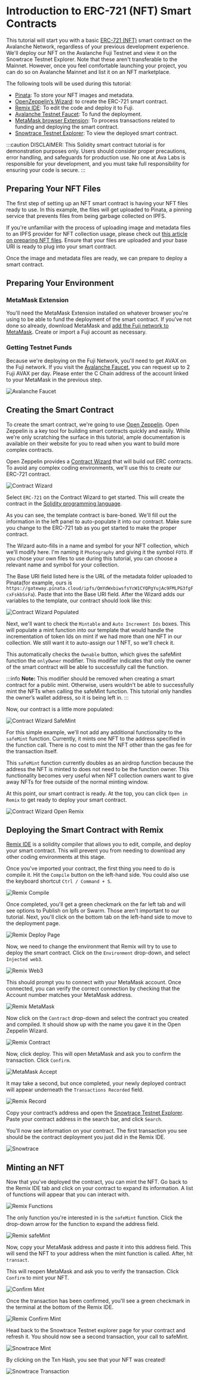 # Introduction to ERC-721 (NFT) Smart Contracts

This tutorial will start you with a basic [ERC-721 (NFT)](https://eips.ethereum.org/EIPS/eip-721) smart contract on the Avalanche Network, regardless of your previous development experience. We'll deploy our NFT on the Avalanche Fuji Testnet and view it on the Snowtrace Testnet Explorer. Note that these aren't transferable to the Mainnet. However, once you feel comfortable launching your project, you can do so on Avalanche Mainnet and list it on an NFT marketplace.

The following tools will be used during this tutorial:

- [Pinata](https://www.pinata.cloud/): To store your NFT images and metadata.
- [OpenZeppelin’s Wizard](https://wizard.openzeppelin.com/): to create the ERC-721 smart contract.
- [Remix IDE](https://remix-project.org/): To edit the code and deploy it to Fuji.
- [Avalanche Testnet Faucet](https://faucet.avax.network/): To fund the deployment.
- [MetaMask browser Extension](https://chrome.google.com/webstore/detail/metamask/nkbihfbeogaeaoehlefnkodbefgpgknn): To process transactions related to funding and deploying the smart contract.
- [Snowtrace Testnet Explorer](https://testnet.snowtrace.io/): To view the deployed smart contract.

:::caution
DISCLAIMER: This Solidity smart contract tutorial is for demonstration purposes only. Users should consider proper precautions, error handling, and safeguards for production use. No one at Ava Labs is responsible for your development, and you must take full responsibility for ensuring your code is secure.
:::

## Preparing Your NFT Files

The first step of setting up an NFT smart contract is having your NFT files ready to use. In this example, the files will get uploaded to Pinata, a pinning service that prevents files from being garbage collected on IPFS.

If you're unfamiliar with the process of uploading image and metadata files to an IPFS provider for NFT collection usage, please check out [this article on preparing NFT files](preparing-nft-files.md). Ensure that your files are uploaded and your base URI is ready to plug into your smart contract.

Once the image and metadata files are ready, we can prepare to deploy a smart contract.

## Preparing Your Environment

### MetaMask Extension

You'll need the MetaMask Extension installed on whatever browser you're using to be able to fund the deployment of the smart contract. If you've not done so already, download MetaMask and [add the Fuji network to MetaMask](https://support.avax.network/en/articles/6224787-how-to-connect-metamask-to-the-fuji-testnet). Create or import a Fuji account as necessary.

### Getting Testnet Funds

Because we're deploying on the Fuji Network, you'll need to get AVAX on the Fuji network. If you visit the [Avalanche Faucet](https://faucet.avax.network/), you can request up to 2 Fuji AVAX per day. Please enter the C Chain address of the account linked to your MetaMask in the previous step.

![Avalanche Faucet](intro-to-erc721s/1-faucet.png)

## Creating the Smart Contract

To create the smart contract, we're going to use [Open Zeppelin](https://docs.openzeppelin.com/). Open Zeppelin is a key tool for building smart contracts quickly and easily. While we're only scratching the surface in this tutorial, ample documentation is available on their website for you to read when you want to build more complex contracts.

Open Zeppelin provides a [Contract Wizard](https://docs.openzeppelin.com/contracts/4.x/wizard) that will build out ERC contracts. To avoid any complex coding environments, we'll use this to create our ERC-721 contract.

![Contract Wizard](intro-to-erc721s/2-contract-wizard.png)

Select `ERC-721` on the Contract Wizard to get started. This will create the contract in the [Solidity programming language](https://docs.soliditylang.org/en/v0.8.15/).

As you can see, the template contract is bare-boned. We'll fill out the information in the left panel to auto-populate it into our contract. Make sure you change to the ERC-721 tab as you get started to make the proper contract.

The Wizard auto-fills in a name and symbol for your NFT collection, which we'll modify here. I'm naming it `Photography` and giving it the symbol `FOTO`. If you chose your own files to use during this tutorial, you can choose a relevant name and symbol for your collection.

The Base URI field listed here is the URL of the metadata folder uploaded to Pinata(for example, ours is `https://gateway.pinata.cloud/ipfs/QmYdWxbiwsfsYcW1CYQPgYujAc9FMLPG3fgFcxFskbSsFa`). Paste that into the Base URI field. After the Wizard adds our variables to the template, our contract should look like this:

![Contract Wizard Populated](intro-to-erc721s/3-wizard-populated.png)

Next, we'll want to check the `Mintable` and `Auto Increment Ids` boxes. This will populate a mint function into our template that would handle the incrementation of token Ids on mint if we had more than one NFT in our collection. We still want it to auto-assign our 1 NFT, so we'll check it.

This automatically checks the `Ownable` button, which gives the safeMint function the `onlyOwner` modifier. This modifier indicates that only the owner of the smart contract will be able to successfully call the function.

:::info
**Note:** This modifier should be removed when creating a smart contract for a public mint. Otherwise, users wouldn't be able to successfully mint the NFTs when calling the safeMint function. This tutorial only handles the owner’s wallet address, so it is being left in.
:::

Now, our contract is a little more populated:

![Contract Wizard SafeMint](intro-to-erc721s/4-wizard-safemint.png)

For this simple example, we'll not add any additional functionality to the `safeMint` function. Currently, it mints one NFT to the address specified in the function call. There is no cost to mint the NFT other than the gas fee for the transaction itself.

This `safeMint` function currently doubles as an airdrop function because the address the NFT is minted to does not need to be the function owner. This functionality becomes very useful when NFT collection owners want to give away NFTs for free outside of the normal minting window.

At this point, our smart contract is ready. At the top, you can click `Open in Remix` to get ready to deploy your smart contract.

![Contract Wizard Open Remix](intro-to-erc721s/5-open-remix.png)

## Deploying the Smart Contract with Remix

[Remix IDE](https://remix.ethereum.org/) is a solidity compiler that allows you to edit, compile, and deploy your smart contract. This will prevent you from needing to download any other coding environments at this stage.

Once you've imported your contract, the first thing you need to do is compile it. Hit the `Compile` button on the left-hand side. You could also use the keyboard shortcut `Ctrl / Command + S`.

![Remix Compile](intro-to-erc721s/6-remix-compile.png)

Once completed, you'll get a green checkmark on the far left tab and will see options to Publish on Ipfs or Swarm. Those aren't important to our tutorial. Next, you'll click on the bottom tab on the left-hand side to move to the deployment page.

![Remix Deploy Page](intro-to-erc721s/7-deploy-page.png)

Now, we need to change the environment that Remix will try to use to deploy the smart contract. Click on the `Environment` drop-down, and select `Injected web3`.

![Remix Web3](intro-to-erc721s/8-web3.png)

This should prompt you to connect with your MetaMask account. Once connected, you can verify the correct connection by checking that the Account number matches your MetaMask address.

![Remix MetaMask](intro-to-erc721s/9-metamask.png)

Now click on the `Contract` drop-down and select the contract you created and compiled. It should show up with the name you gave it in the Open Zeppelin Wizard.

![Remix Contract](intro-to-erc721s/10-contract.png)

Now, click deploy. This will open MetaMask and ask you to confirm the transaction. Click `Confirm`.

![MetaMask Accept](intro-to-erc721s/11-accept.png)

It may take a second, but once completed, your newly deployed contract will appear underneath the `Transactions Recorded` field.

![Remix Record](intro-to-erc721s/12-transaction-record.png)

Copy your contract’s address and open the [Snowtrace Testnet Explorer](https://testnet.snowtrace.io/). Paste your contract address in the search bar, and click `Search`.

You'll now see information on your contract. The first transaction you see should be the contract deployment you just did in the Remix IDE.

![Snowtrace](intro-to-erc721s/13-snowtrace.png)

## Minting an NFT

Now that you've deployed the contract, you can mint the NFT. Go back to the Remix IDE tab and click on your contract to expand its information. A list of functions will appear that you can interact with.

![Remix Functions](intro-to-erc721s/14-functions.png)

The only function you're interested in is the `safeMint` function. Click the drop-down arrow for the function to expand the address field.

![Remix safeMint](intro-to-erc721s/15-safemint.png)

Now, copy your MetaMask address and paste it into this address field. This will send the NFT to your address when the mint function is called. After, hit `transact`.

This will reopen MetaMask and ask you to verify the transaction. Click `Confirm` to mint your NFT.

![Confirm Mint](intro-to-erc721s/16-confirm-mint.png)

Once the transaction has been confirmed, you'll see a green checkmark in the terminal at the bottom of the Remix IDE.

![Remix Confirm Mint](intro-to-erc721s/17-remix-confirm.png)

Head back to the Snowtrace Testnet explorer page for your contract and refresh it. You should now see a second transaction, your call to safeMint.

![Snowtrace Mint](intro-to-erc721s/18-snowtrace-mint.png)

By clicking on the Txn Hash, you see that your NFT was created!

![Snowtrace Transaction](intro-to-erc721s/19-snowtrace-txn.png)
